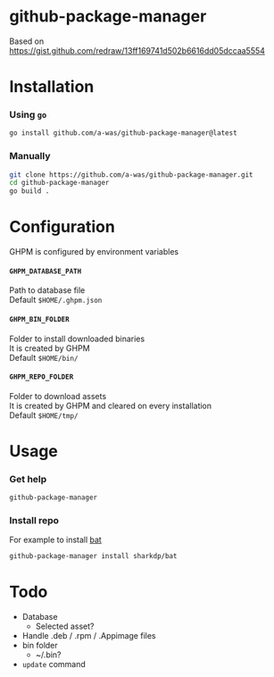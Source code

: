 # github-package-manager

Based on https://gist.github.com/redraw/13ff169741d502b6616dd05dccaa5554

# Installation

### Using `go`
```bash
go install github.com/a-was/github-package-manager@latest
```

### Manually
```bash
git clone https://github.com/a-was/github-package-manager.git
cd github-package-manager
go build .
```

# Configuration

GHPM is configured by environment variables

#### `GHPM_DATABASE_PATH`
Path to database file \
Default `$HOME/.ghpm.json`

#### `GHPM_BIN_FOLDER`
Folder to install downloaded binaries \
It is created by GHPM \
Default `$HOME/bin/`

#### `GHPM_REPO_FOLDER`
Folder to download assets \
It is created by GHPM and cleared on every installation \
Default `$HOME/tmp/`

# Usage

### Get help
```bash
github-package-manager
```

### Install repo
For example to install [bat](https://github.com/sharkdp/bat)
```bash
github-package-manager install sharkdp/bat
```

# Todo
- Database
    - Selected asset?
- Handle .deb / .rpm / .Appimage files
- bin folder
    - ~/.bin?
- `update` command
